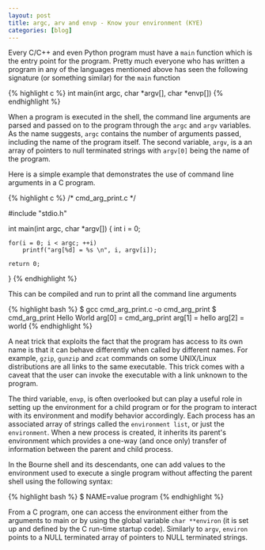 ```yaml
---
layout: post
title: argc, arv and envp - Know your environment (KYE)
categories: [blog]
---
```


Every C/C++ and even Python program must have a `main` function which is the entry point for the program. Pretty much everyone who has written a program in any of the languages mentioned above has seen the following signature (or something similar) for the `main` function

{% highlight c %}
int main(int argc, char *argv[], char *envp[]) 
{% endhighlight %}

When a program is executed in the shell, the command line arguments are parsed and passed on to the program through the `argc` and `argv` variables. As the name suggests, `argc` contains the number of arguments passed, including  the name of the program itself. The second variable, `argv`, is a an array of pointers to null terminated strings with `argv[0]` being the name of the program.

Here is a simple example that demonstrates the use of command line arguments in a C program.

{% highlight c %}
/* cmd_arg_print.c */

#include "stdio.h"

int
main(int argc, char *argv[]) {
    int i = 0;

    for(i = 0; i < argc; ++i)
        printf("arg[%d] = %s \n", i, argv[i]);

    return 0;
}
{% endhighlight %}

This can be compiled and run to print all the command line arguments

{% highlight bash %}
$ gcc cmd_arg_print.c -o cmd_arg_print
$ cmd_arg_print Hello World
arg[0] = cmd_arg_print
arg[1] = hello
arg[2] = world
{% endhighlight %}

A neat trick that exploits the fact that the program has access to its own name is that it can behave differently when called by different names. For example, `gzip`, `gunzip` and `zcat` commands on some UNIX/Linux distributions are all links to the same executable. This trick comes with a caveat that the user can invoke the executable with a link unknown to the program.

The third variable, `envp`, is often overlooked but can play a useful role in setting up the environment for a child program or for the program to interact with its environment and modify behavior accordingly. Each process has an associated array of strings called the `environment list`, or just the `environment`. When a new process is created, it inherits its parent's environment which provides a one-way (and once only) transfer of information between the parent and child process.

In the Bourne shell and its descendants, one can add values to the environment used to execute a single program without affecting the parent shell using the following syntax:

{% highlight bash %}
$ NAME=value program
{% endhighlight %}

From a C program, one can access the environment either from the arguments to main or by using the global variable `char **environ` (it is set up and defined by the C run-time startup code). Similarly to `argv`, `environ` points to a NULL terminated array of pointers to NULL terminated strings. 
